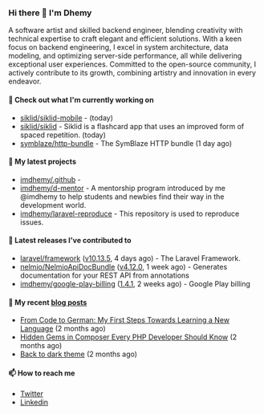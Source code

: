 ### Hi there 👋 I'm Dhemy

A software artist and skilled backend engineer, blending creativity with technical expertise to craft elegant and efficient solutions. With a keen focus on backend engineering, I excel in system architecture, data modeling, and optimizing server-side performance, all while delivering exceptional user experiences. Committed to the open-source community, I actively contribute to its growth, combining artistry and innovation in every endeavor.

#### 👷 Check out what I'm currently working on

- [siklid/siklid-mobile](https://github.com/siklid/siklid-mobile) -  (today)
- [siklid/siklid](https://github.com/siklid/siklid) - Siklid is a flashcard app that uses an improved form of spaced repetition.  (today)
- [symblaze/http-bundle](https://github.com/symblaze/http-bundle) - The SymBlaze HTTP bundle (1 day ago)

#### 🌱 My latest projects

- [imdhemy/.github](https://github.com/imdhemy/.github) - 
- [imdhemy/d-mentor](https://github.com/imdhemy/d-mentor) - A mentorship program introduced by me @imdhemy to help students and newbies find their way in the development world.
- [imdhemy/laravel-reproduce](https://github.com/imdhemy/laravel-reproduce) - This repository is used to reproduce issues.

#### 🔭 Latest releases I've contributed to

- [laravel/framework](https://github.com/laravel/framework) ([v10.13.5](https://github.com/laravel/framework/releases/tag/v10.13.5), 4 days ago) - The Laravel Framework.
- [nelmio/NelmioApiDocBundle](https://github.com/nelmio/NelmioApiDocBundle) ([v4.12.0](https://github.com/nelmio/NelmioApiDocBundle/releases/tag/v4.12.0), 1 week ago) - Generates documentation for your REST API from annotations
- [imdhemy/google-play-billing](https://github.com/imdhemy/google-play-billing) ([1.4.1](https://github.com/imdhemy/google-play-billing/releases/tag/1.4.1), 2 weeks ago) - Google Play billing

#### 📜 My recent [blog posts](https://imdhemy.com/)

- [From Code to German: My First Steps Towards Learning a New Language](https://imdhemy.com/blog/germany/from-code-to-german.html) (2 months ago)
- [Hidden Gems in Composer Every PHP Developer Should Know](https://imdhemy.com/blog/php/hidden-gems-in-composer.html) (2 months ago)
- [Back to dark theme](https://imdhemy.com/blog/generic/back-to-dark-theme.html) (2 months ago)

#### 📫 How to reach me

- [Twitter](https://twitter.com/imdhemy)
- [Linkedin](https://linkedin.com/in/imdhemy)
